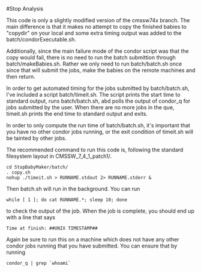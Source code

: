#Stop Analysis

This code is only a slightly modified version of the cmssw74x branch. The main difference is that it makes no attempt to copy the finished babies to "copydir" on your local and some extra timing output was added to the batch/condorExecutable.sh. 

Additionally, since the main failure mode of the condor script was that the copy would fail, there is no need to run the batch submittion through batch/makeBabies.sh. Rather we only need to run batch/batch.sh once since that will submit the jobs, make the babies on the remote machines and then return. 

In order to get automated timing for the jobs submitted by batch/batch.sh, I've included a script batch/timeit.sh. The script prints the start time to standard output, runs batch/batch.sh, abd polls the output of condor_q for jobs submitted by the user. When there are no more jobs in the que, timeit.sh prints the end time to standard output and exits. 

In order to only compute the run time of batch/batch.sh, it's important that you have no other condor jobs running, or the exit condition of timeit.sh will be tainted by other jobs.

The recommended command to run this code is, following the standard filesystem layout in CMSSW_7_4_1_patch1/. 

```
cd StopBabyMaker/batch/
. copy.sh
nohup ./timeit.sh > RUNNAME.stdout 2> RUNNAME.stderr &
```

Then batch.sh will run in the background. You can run 

```
while [ 1 ]; do cat RUNNAME.*; sleep 10; done
```

to check the output of the job. When the job is complete, you should end up with a line that says 

```
Time at finish: ##UNIX TIMESTAMP##
```

Again be sure to run this on a machine which does not have any other condor jobs running that you have submitted. You can ensure that by running 

```
condor_q | grep `whoami`
```
